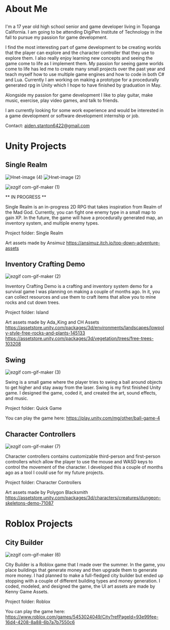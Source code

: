 # About Me
##

I'm a 17 year old high school senior and game developer living in Topanga California. I am going to be attending DigiPen Institute of Technology in the fall to pursue my passion for game development.

I find the most interesting part of game development to be creating worlds that the player can explore and the character controller that they use to explore them. I also really enjoy learning new concepts and seeing the game come to life as I implement them. My passion for seeing game worlds come to life has led me to create many small projects over the past year and teach myself how to use multiple game engines and how to code in both C# and Lua. Currently I am working on making a prototype for a procedurally generated rpg in Unity which I hope to have finished by graduation in May. 

Alongside my passion for game development I like to play guitar, make music, exercise, play video games, and talk to friends. 

I am currently looking for some work experience and would be interested in a game development or software development internship or job.  

Contact: aiden.stanton6422@gmail.com 
#

# Unity Projects  
	
##  
## Single Realm

![Hnet-image (4)](https://user-images.githubusercontent.com/74234615/114476865-f4963980-9baf-11eb-9aa0-dfa9769df11a.gif)
![Hnet-image (2)](https://user-images.githubusercontent.com/74234615/114476701-95382980-9baf-11eb-8275-fee83aabcb1e.gif)

![ezgif com-gif-maker (1)](https://user-images.githubusercontent.com/74234615/110717190-6fd58b80-81bd-11eb-84cc-3fa327b9a553.gif)

** IN PROGRESS **

Single Realm is an in-progress 2D RPG that takes inspiration from Realm of the Mad God. Currently, you can fight one enemy type in a small map to gain XP. In the future, the game will have a procedurally generated map, an inventory system, and multiple enemy types.

Project folder: Single Realm

Art assets made by Ansimuz https://ansimuz.itch.io/top-down-adventure-assets
	
  
##
## Inventory Crafting Demo

![ezgif com-gif-maker (2)](https://user-images.githubusercontent.com/74234615/110717452-f1c5b480-81bd-11eb-8af5-b7b5706559a5.gif)

Inventory Crafting Demo is a crafting and inventory system demo for a survival game I was planning on making a couple of months ago. In it, you can collect resources and use them to craft items that allow you to mine rocks and cut down trees.

Project folder: Island

Art assets made by Ada_King and CH Assets https://assetstore.unity.com/packages/3d/environments/landscapes/lowpoly-style-free-rocks-and-plants-145133 
https://assetstore.unity.com/packages/3d/vegetation/trees/free-trees-103208


##
## Swing

![ezgif com-gif-maker (3)](https://user-images.githubusercontent.com/74234615/110717782-8af4cb00-81be-11eb-8a0d-87948a38dad5.gif)

Swing is a small game where the player tries to swing a ball around objects to get higher and stay away from the laser. Swing is my first finished Unity game. I designed the game, coded it, and created the art, sound effects, and music.

Project folder: Quick Game

You can play the game here: https://play.unity.com/mg/other/ball-game-4


##
## Character Controllers

![ezgif com-gif-maker (7)](https://user-images.githubusercontent.com/74234615/110719539-e1173d80-81c1-11eb-984d-cd6715f20cc2.gif)

Character controllers contains customizable third-person and first-person controllers which allow the player to use the mouse and WASD keys to control the movement of the character. I developed this a couple of months ago as a tool I could use for my future projects. 

Project folder: Character Controllers

Art assets made by Polygon Blacksmith https://assetstore.unity.com/packages/3d/characters/creatures/dungeon-skeletons-demo-71087

##
##
# Roblox Projects

##
## City Builder

![ezgif com-gif-maker (6)](https://user-images.githubusercontent.com/74234615/110719245-5df5e780-81c1-11eb-9390-b555573360f1.gif)

City Builder is a Roblox game that I made over the summer. In the game, you place buildings that generate money and then upgrade them to generate more money. I had planned to make a full-fledged city builder but ended up stopping with a couple of different building types and money generation. I coded, modeled, and designed the game, the UI art assets are made by Kenny Game Assets.

Project folder: Roblox

You can play the game here: https://www.roblox.com/games/5453024049/City?refPageId=93e99fee-16d4-4208-8a88-6b7a7b7550c6
